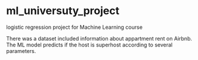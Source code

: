 # ml_universuty_project
logistic regression project for Machine Learning course

There was a dataset included information about appartment rent on Airbnb.
The ML model predicts if the host is superhost according to several parameters.
